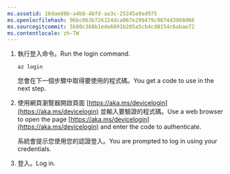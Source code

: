 ```yaml
---
ms.assetid: 16dae88b-a4b8-4bfd-aa3c-25245a9ad975
ms.openlocfilehash: 96bc063b726324dca067e299479c9874d3968d66
ms.sourcegitcommit: 5b80c368b1ede6091b205a5cb4cd8154c6abae72
ms.contentlocale: zh-TW
---
```

1. <span data-ttu-id="eedf2-101">執行登入命令。</span><span class="sxs-lookup"><span data-stu-id="eedf2-101">Run the login command.</span></span>

    ```azurecli
    az login
    ```

   <span data-ttu-id="eedf2-102">您會在下一個步驟中取得要使用的程式碼。</span><span class="sxs-lookup"><span data-stu-id="eedf2-102">You get a code to use in the next step.</span></span> 

1. <span data-ttu-id="eedf2-103">使用網頁瀏覽器開啟頁面 [https://aka.ms/devicelogin](https://aka.ms/devicelogin)
    並輸入要驗證的程式碼。</span><span class="sxs-lookup"><span data-stu-id="eedf2-103">Use a web browser to open the page [https://aka.ms/devicelogin](https://aka.ms/devicelogin)
 and enter the code to authenticate.</span></span>

    <span data-ttu-id="eedf2-104">系統會提示您使用您的認證登入。</span><span class="sxs-lookup"><span data-stu-id="eedf2-104">You are prompted to log in using your credentials.</span></span>

1. <span data-ttu-id="eedf2-105">登入。</span><span class="sxs-lookup"><span data-stu-id="eedf2-105">Log in.</span></span>
 
